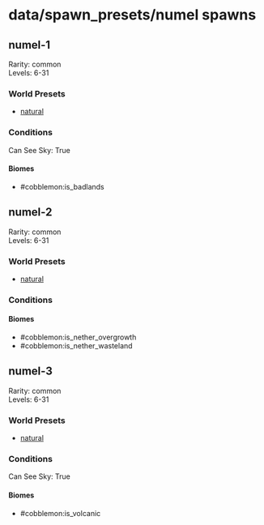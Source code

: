 # data/spawn_presets/numel spawns  
  
## numel-1  
Rarity: common  
Levels: 6-31  
  
### World Presets  
* [natural](data/spawn_data/natural.md)  
  
### Conditions  
Can See Sky: True  
  
#### Biomes  
  * #cobblemon:is_badlands
  
  
## numel-2  
Rarity: common  
Levels: 6-31  
  
### World Presets  
* [natural](data/spawn_data/natural.md)  
  
### Conditions  
  
#### Biomes  
  * #cobblemon:is_nether_overgrowth
  * #cobblemon:is_nether_wasteland
  
  
## numel-3  
Rarity: common  
Levels: 6-31  
  
### World Presets  
* [natural](data/spawn_data/natural.md)  
  
### Conditions  
Can See Sky: True  
  
#### Biomes  
  * #cobblemon:is_volcanic
  
